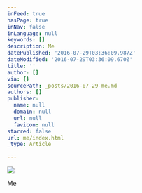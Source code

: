 ```yaml
---
inFeed: true
hasPage: true
inNav: false
inLanguage: null
keywords: []
description: Me
datePublished: '2016-07-29T03:36:09.987Z'
dateModified: '2016-07-29T03:36:09.670Z'
title: ''
author: []
via: {}
sourcePath: _posts/2016-07-29-me.md
authors: []
publisher:
  name: null
  domain: null
  url: null
  favicon: null
starred: false
url: me/index.html
_type: Article

---
```

![](https://the-grid-user-content.s3-us-west-2.amazonaws.com/b7d44972-b861-4113-a61f-d1e400447f01.jpg)

Me
